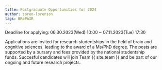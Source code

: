 ```yaml
---
title: Postgraduate Opportunities for 2024
author: soren-lorenson
tags: BRePAIR
---
```


Deadline for applying: 06.30.2023(Wed) 10:00 ~ 07.11.2023(Tue) 17:30

Applications are invited for research studentships in the field of brain and cognitive sciences, leading to the award of a Ms/PhD degree.
The posts are supported by a bursary and fees provided by the national studentship funds.
Succesful candidates will join Team {{ site.team }} and be part of our ongoing and future research projects.
